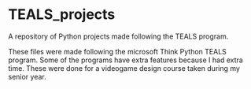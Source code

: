 # TEALS_projects
A repository of Python projects made following the TEALS program.

These files were made following the microsoft Think Python TEALS program. Some of the programs have extra features because I had extra time. These were done for a videogame design course taken during my senior year.
